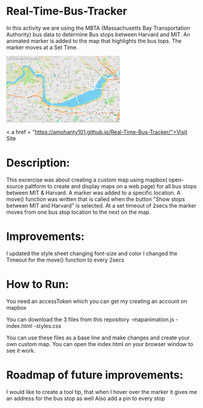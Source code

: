 # Real-Time-Bus-Tracker
In this activity we are using the MBTA (Massachusetts Bay Transportation Authority) bus data to determine Bus stops between Harvard and MIT. An animated marker is added to the map that highlights the bus tops. The marker moves at a Set Time.

<img src ="./busRoute.png"
	width="300" 
     	/>
	
< a href = "https://amohanty101.github.io/Real-Time-Bus-Tracker/">Visit Site </a>

# Description:
This excercise was about creating a custom map using mapbox( open-source paltform to create and display maps on a web page) for all bus stops between MIT & Harvard.
A marker was added to a specific location. A move() function was written that is called when the button "Show stops between MIT and Harvard" is selected.
At a set timeout of 2secs the marker moves from one bus stop location to the next on the map.

# Improvements:
I updated the style sheet changing font-size and color
I changed the Timeout for the move() function to every 2secs

# How to Run:

You need an accessToken which you can get my creating an account on mapbox

You can download the 3 files from this repository
  -mapanimation.js
  -index.html
  -styles.css
 
 You can use these files as a base line and make changes and create your own custom map. You can open the index.html on your browser window to see it work.
 

# Roadmap of future improvements: 
I would like to create a tool tip, that when I hover over the marker it gives me an address for the bus stop as well
Also add a pin to every stop

